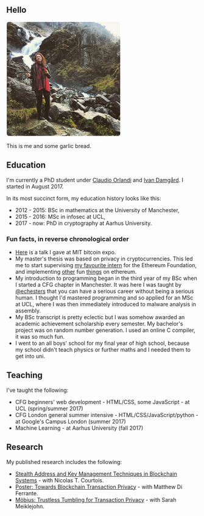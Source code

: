 ## Hello

<img src="/garlicbread.jpg" width="300">

This is me and some garlic bread.

## Education

I'm currently a PhD student under [Claudio Orlandi](http://www.cs.au.dk/~orlandi/) and [Ivan Damgård](http://www.daimi.au.dk/~ivan/). I started in August 2017.

In its most succinct form, my education history looks like this:
- 2012 - 2015: BSc in mathematics at the University of Manchester,
- 2015 - 2016: MSc in infosec at UCL,
- 2017 - now: PhD in cryptography at Aarhus University.

### Fun facts, in reverse chronological order

- [Here](https://www.youtube.com/watch?v=ZmVzRmBVzWk&t=17423s) is a talk I gave at MIT bitcoin expo.
- My master's thesis was based on privacy in cryptocurrencies. This led me to start 
supervising [my favourite intern](https://github.com/jakegsy/) for the Ethereum Foundation, and implementing 
[other](https://github.com/rmercer93/p2prng) fun [things](https://github.com/rmercer93/BLS2)
on ethereum.
- My introduction to programming began in the third year of my BSc when I started a CFG chapter in Manchester. It
was here I was taught by [@echesters](https://twitter.com/echesters) that you can have a serious career without being a serious human. I thought I'd mastered programming and so applied for an MSc at UCL, where I was then immediately introduced to malware analysis in assembly.
- My BSc transcript is pretty eclectic but I was somehow awarded an academic achievement scholarship every semester. My 
bachelor's project was on random number generation. I used an online C compiler, it was so much fun.
- I went to an all boys' school for my final year of high school, because my school didn't teach physics or 
further maths and I needed them to get into uni.

## Teaching

I've taught the following:
- CFG beginners' web development - HTML/CSS, some JavaScript - at UCL (spring/summer 2017)
- CFG London general summer intensive - HTML/CSS/JavaScript/python - at Google's Campus London (summer 2017)
- Machine Learning - at Aarhus University (fall 2017)

## Research

My published research includes the following:
- [Stealth Address and Key Management Techniques in Blockchain Systems](http://www.scitepress.org/DigitalLibrary/Link.aspx?doi=10.5220/0006270005590566) -  with Nicolas T. Courtois.
- [Poster: Towards Blockchain Transaction Privacy](https://www.clearmatics.com/wp-content/uploads/2017/06/IEEE-Presentation.pdf) - with Matthew Di Ferrante.
- [Möbius: Trustless Tumbling for Transaction Privacy](https://eprint.iacr.org/2017/881) - with Sarah Meiklejohn.

